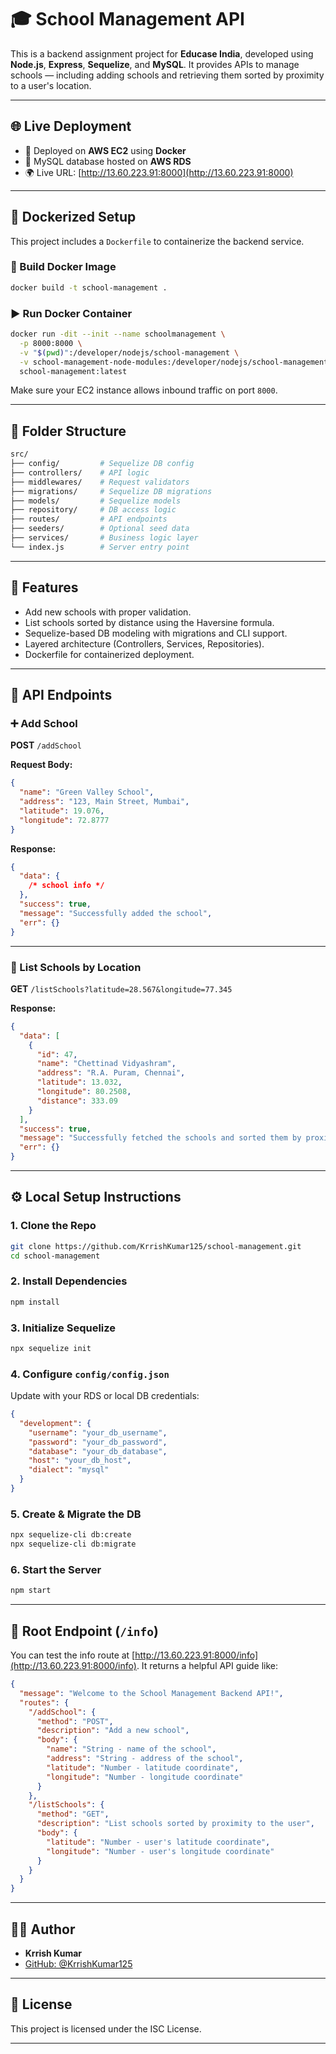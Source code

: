 # 🎓 School Management API

This is a backend assignment project for **Educase India**, developed using **Node.js**, **Express**, **Sequelize**, and **MySQL**. It provides APIs to manage schools — including adding schools and retrieving them sorted by proximity to a user's location.

---

## 🌐 Live Deployment

- 🚀 Deployed on **AWS EC2** using **Docker**
- 🐬 MySQL database hosted on **AWS RDS**
- 🌍 Live URL: [http://13.60.223.91:8000](http://13.60.223.91:8000)

---

## 🐳 Dockerized Setup

This project includes a `Dockerfile` to containerize the backend service.

### 🔧 Build Docker Image

```bash
docker build -t school-management .
```

### ▶️ Run Docker Container

```bash
docker run -dit --init --name schoolmanagement \
  -p 8000:8000 \
  -v "$(pwd)":/developer/nodejs/school-management \
  -v school-management-node-modules:/developer/nodejs/school-management/node_modules \
  school-management:latest
```

Make sure your EC2 instance allows inbound traffic on port `8000`.

---

## 📁 Folder Structure

```bash
src/
├── config/         # Sequelize DB config
├── controllers/    # API logic
├── middlewares/    # Request validators
├── migrations/     # Sequelize DB migrations
├── models/         # Sequelize models
├── repository/     # DB access logic
├── routes/         # API endpoints
├── seeders/        # Optional seed data
├── services/       # Business logic layer
└── index.js        # Server entry point
```

---

## 🚀 Features

- Add new schools with proper validation.
- List schools sorted by distance using the Haversine formula.
- Sequelize-based DB modeling with migrations and CLI support.
- Layered architecture (Controllers, Services, Repositories).
- Dockerfile for containerized deployment.

---

## 🧪 API Endpoints

### ➕ Add School

**POST** `/addSchool`

**Request Body:**

```json
{
  "name": "Green Valley School",
  "address": "123, Main Street, Mumbai",
  "latitude": 19.076,
  "longitude": 72.8777
}
```

**Response:**

```json
{
  "data": {
    /* school info */
  },
  "success": true,
  "message": "Successfully added the school",
  "err": {}
}
```

---

### 📍 List Schools by Location

**GET** `/listSchools?latitude=28.567&longitude=77.345`

**Response:**

```json
{
  "data": [
    {
      "id": 47,
      "name": "Chettinad Vidyashram",
      "address": "R.A. Puram, Chennai",
      "latitude": 13.032,
      "longitude": 80.2508,
      "distance": 333.09
    }
  ],
  "success": true,
  "message": "Successfully fetched the schools and sorted them by proximity",
  "err": {}
}
```

---

## ⚙️ Local Setup Instructions

### 1. Clone the Repo

```bash
git clone https://github.com/KrrishKumar125/school-management.git
cd school-management
```

### 2. Install Dependencies

```bash
npm install
```

### 3. Initialize Sequelize

```bash
npx sequelize init
```

### 4. Configure `config/config.json`

Update with your RDS or local DB credentials:

```json
{
  "development": {
    "username": "your_db_username",
    "password": "your_db_password",
    "database": "your_db_database",
    "host": "your_db_host",
    "dialect": "mysql"
  }
}
```

### 5. Create & Migrate the DB

```bash
npx sequelize-cli db:create
npx sequelize-cli db:migrate
```

### 6. Start the Server

```bash
npm start
```

---

## 🔁 Root Endpoint (`/info`)

You can test the info route at [http://13.60.223.91:8000/info](http://13.60.223.91:8000/info). It returns a helpful API guide like:

```json
{
  "message": "Welcome to the School Management Backend API!",
  "routes": {
    "/addSchool": {
      "method": "POST",
      "description": "Add a new school",
      "body": {
        "name": "String - name of the school",
        "address": "String - address of the school",
        "latitude": "Number - latitude coordinate",
        "longitude": "Number - longitude coordinate"
      }
    },
    "/listSchools": {
      "method": "GET",
      "description": "List schools sorted by proximity to the user",
      "body": {
        "latitude": "Number - user's latitude coordinate",
        "longitude": "Number - user's longitude coordinate"
      }
    }
  }
}
```

---

## 👨‍💻 Author

- **Krrish Kumar**
- [GitHub: @KrrishKumar125](https://github.com/KrrishKumar125)

---

## 📄 License

This project is licensed under the ISC License.

---
